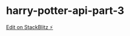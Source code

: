 # harry-potter-api-part-3

[Edit on StackBlitz ⚡️](https://stackblitz.com/edit/harry-potter-api-part-3)